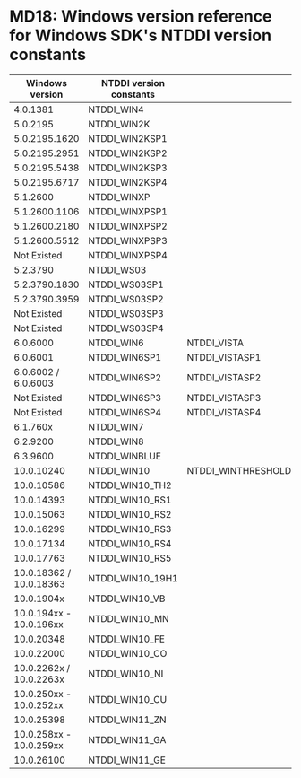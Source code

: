 ﻿# MD18: Windows version reference for Windows SDK's NTDDI version constants

| Windows version         | NTDDI version constants |                    |                |
|-------------------------|-------------------------|--------------------|----------------|
| 4.0.1381                | NTDDI_WIN4              |                    |                |
| 5.0.2195                | NTDDI_WIN2K             |                    |                |
| 5.0.2195.1620           | NTDDI_WIN2KSP1          |                    |                |
| 5.0.2195.2951           | NTDDI_WIN2KSP2          |                    |                |
| 5.0.2195.5438           | NTDDI_WIN2KSP3          |                    |                |
| 5.0.2195.6717           | NTDDI_WIN2KSP4          |                    |                |
| 5.1.2600                | NTDDI_WINXP             |                    |                |
| 5.1.2600.1106           | NTDDI_WINXPSP1          |                    |                |
| 5.1.2600.2180           | NTDDI_WINXPSP2          |                    |                |
| 5.1.2600.5512           | NTDDI_WINXPSP3          |                    |                |
| Not Existed             | NTDDI_WINXPSP4          |                    |                |
| 5.2.3790                | NTDDI_WS03              |                    |                |
| 5.2.3790.1830           | NTDDI_WS03SP1           |                    |                |
| 5.2.3790.3959           | NTDDI_WS03SP2           |                    |                |
| Not Existed             | NTDDI_WS03SP3           |                    |                |
| Not Existed             | NTDDI_WS03SP4           |                    |                |
| 6.0.6000                | NTDDI_WIN6              | NTDDI_VISTA        | NTDDI_LONGHORN |
| 6.0.6001                | NTDDI_WIN6SP1           | NTDDI_VISTASP1     | NTDDI_WS08     |
| 6.0.6002 / 6.0.6003     | NTDDI_WIN6SP2           | NTDDI_VISTASP2     | NTDDI_WS08SP2  |
| Not Existed             | NTDDI_WIN6SP3           | NTDDI_VISTASP3     | NTDDI_WS08SP3  |
| Not Existed             | NTDDI_WIN6SP4           | NTDDI_VISTASP4     | NTDDI_WS08SP4  |
| 6.1.760x                | NTDDI_WIN7              |                    |                |
| 6.2.9200                | NTDDI_WIN8              |                    |                |
| 6.3.9600                | NTDDI_WINBLUE           |                    |                |
| 10.0.10240              | NTDDI_WIN10             | NTDDI_WINTHRESHOLD |                |
| 10.0.10586              | NTDDI_WIN10_TH2         |                    |                |
| 10.0.14393              | NTDDI_WIN10_RS1         |                    |                |
| 10.0.15063              | NTDDI_WIN10_RS2         |                    |                |
| 10.0.16299              | NTDDI_WIN10_RS3         |                    |                |
| 10.0.17134              | NTDDI_WIN10_RS4         |                    |                |
| 10.0.17763              | NTDDI_WIN10_RS5         |                    |                |
| 10.0.18362 / 10.0.18363 | NTDDI_WIN10_19H1        |                    |                |
| 10.0.1904x              | NTDDI_WIN10_VB          |                    |                |
| 10.0.194xx - 10.0.196xx | NTDDI_WIN10_MN          |                    |                |
| 10.0.20348              | NTDDI_WIN10_FE          |                    |                |
| 10.0.22000              | NTDDI_WIN10_CO          |                    |                |
| 10.0.2262x / 10.0.2263x | NTDDI_WIN10_NI          |                    |                |
| 10.0.250xx - 10.0.252xx | NTDDI_WIN10_CU          |                    |                |
| 10.0.25398              | NTDDI_WIN11_ZN          |                    |                |
| 10.0.258xx - 10.0.259xx | NTDDI_WIN11_GA          |                    |                |
| 10.0.26100              | NTDDI_WIN11_GE          |                    |                |
